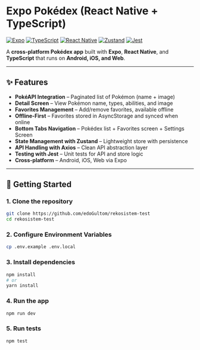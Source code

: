 # Expo Pokédex (React Native + TypeScript)

[![Expo](https://img.shields.io/badge/Expo-53.0.22-000.svg?logo=expo)](https://expo.dev/)
[![TypeScript](https://img.shields.io/badge/TypeScript-5.x-3178C6.svg?logo=typescript)](https://www.typescriptlang.org/)
[![React Native](https://img.shields.io/badge/React%20Native-0.79-61DAFB.svg?logo=react)](https://reactnative.dev/)
[![Zustand](https://img.shields.io/badge/Zustand-Store-ffdd55.svg)](https://github.com/pmndrs/zustand)
[![Jest](https://img.shields.io/badge/Tested_with-Jest-15C213.svg?logo=jest)](https://jestjs.io/)

A **cross-platform Pokédex app** built with **Expo**, **React Native**, and **TypeScript** that runs on **Android, iOS, and Web**.

---

## ✨ Features

- **PokéAPI Integration** – Paginated list of Pokémon (name + image)
- **Detail Screen** – View Pokémon name, types, abilities, and image
- **Favorites Management** – Add/remove favorites, available offline
- **Offline-First** – Favorites stored in AsyncStorage and synced when online
- **Bottom Tabs Navigation** – Pokédex list + Favorites screen + Settings Screen
- **State Management with Zustand** – Lightweight store with persistence
- **API Handling with Axios** – Clean API abstraction layer
- **Testing with Jest** – Unit tests for API and store logic
- **Cross-platform** – Android, iOS, Web via Expo

---

## 🚀 Getting Started

### 1. Clone the repository
```bash
git clone https://github.com/edoGultom/rekosistem-test
cd rekosistem-test
```

### 2. Configure Environment Variables
```bash
cp .env.example .env.local
```

### 3. Install dependencies
```bash
npm install
# or
yarn install
```

### 4. Run the app
```bash
npm run dev
```

### 5. Run tests
```bash
npm test
```


